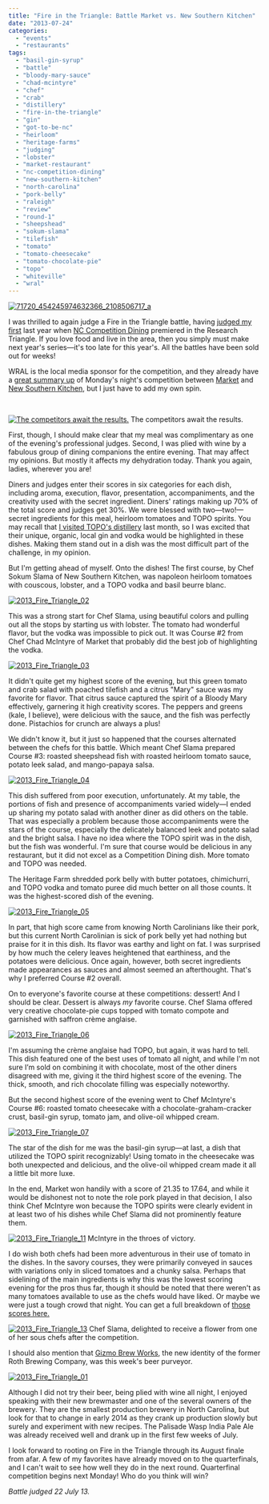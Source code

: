 ```yaml
---
title: "Fire in the Triangle: Battle Market vs. New Southern Kitchen"
date: "2013-07-24"
categories:
  - "events"
  - "restaurants"
tags:
  - "basil-gin-syrup"
  - "battle"
  - "bloody-mary-sauce"
  - "chad-mcintyre"
  - "chef"
  - "crab"
  - "distillery"
  - "fire-in-the-triangle"
  - "gin"
  - "got-to-be-nc"
  - "heirloom"
  - "heritage-farms"
  - "judging"
  - "lobster"
  - "market-restaurant"
  - "nc-competition-dining"
  - "new-southern-kitchen"
  - "north-carolina"
  - "pork-belly"
  - "raleigh"
  - "review"
  - "round-1"
  - "sheepshead"
  - "sokum-slama"
  - "tilefish"
  - "tomato"
  - "tomato-cheesecake"
  - "tomato-chocolate-pie"
  - "topo"
  - "whiteville"
  - "wral"
---
```


[![71720_454245974632366_2108506717_a](http://s3.amazonaws.com/thegourmez-wpmedia/2013/07/71720_454245974632366_2108506717_a.jpg)](http://www.thegourmez.com/?attachment_id=6609)

I was thrilled to again judge a Fire in the Triangle battle, having [judged my first](https://thegourmez.com/blog/2012-06-21-fire-in-the-triangle-round-6/) last year when [NC Competition Dining](http://www.competitiondining.com/) premiered in the Research Triangle. If you love food and live in the area, then you simply must make next year's series—it's too late for this year's. All the battles have been sold out for weeks!

WRAL is the local media sponsor for the competition, and they already have a [great summary up](http://www.wral.com/fire-in-the-triangle-heirloom-tomatoes-and-topo-distillery-/12691432/) of Monday's night's competition between [Market](https://www.facebook.com/pages/The-Market-Restaurant-Grocery-Catering/342469102537879) and [New Southern Kitchen](http://www.newsouthernkitchen.com/), but I just have to add my own spin.

 




<div class="caption">

[![The competitors await the results.](http://s3.amazonaws.com/thegourmez-wpmedia/2013/07/2013_Fire_Triangle_10-500x187.jpg)](http://www.thegourmez.com/?attachment_id=6612) The competitors await the results.</div>


First, though, I should make clear that my meal was complimentary as one of the evening's professional judges. Second, I was plied with wine by a fabulous group of dining companions the entire evening. That may affect my opinions. But mostly it affects my dehydration today. Thank you again, ladies, wherever you are!

Diners and judges enter their scores in six categories for each dish, including aroma, execution, flavor, presentation, accompaniments, and the creativity used with the secret ingredient. Diners' ratings making up 70% of the total score and judges get 30%. We were blessed with two—two!—secret ingredients for this meal, heirloom tomatoes and TOPO spirits. You may recall that [I visited TOPO's distillery](http://www.newsouthernkitchen.com/) last month, so I was excited that their unique, organic, local gin and vodka would be highlighted in these dishes. Making them stand out in a dish was the most difficult part of the challenge, in my opinion.

But I'm getting ahead of myself. Onto the dishes! The first course, by Chef Sokum Slama of New Southern Kitchen, was napoleon heirloom tomatoes with couscous, lobster, and a TOPO vodka and basil beurre blanc.

[![2013_Fire_Triangle_02](http://s3.amazonaws.com/thegourmez-wpmedia/2013/07/2013_Fire_Triangle_02-500x332.jpg)](http://www.thegourmez.com/?attachment_id=6619)

This was a strong start for Chef Slama, using beautiful colors and pulling out all the stops by starting us with lobster. The tomato had wonderful flavor, but the vodka was impossible to pick out. It was Course #2 from Chef Chad McIntyre of Market that probably did the best job of highlighting the vodka.

[![2013_Fire_Triangle_03](http://s3.amazonaws.com/thegourmez-wpmedia/2013/07/2013_Fire_Triangle_03-500x332.jpg)](http://www.thegourmez.com/?attachment_id=6618)

It didn't quite get my highest score of the evening, but this green tomato and crab salad with poached tilefish and a citrus "Mary" sauce was my favorite for flavor. That citrus sauce captured the spirit of a Bloody Mary effectively, garnering it high creativity scores. The peppers and greens (kale, I believe), were delicious with the sauce, and the fish was perfectly done. Pistachios for crunch are always a plus!

We didn't know it, but it just so happened that the courses alternated between the chefs for this battle. Which meant Chef Slama prepared Course #3: roasted sheepshead fish with roasted heirloom tomato sauce, potato leek salad, and mango-papaya salsa.

[![2013_Fire_Triangle_04](http://s3.amazonaws.com/thegourmez-wpmedia/2013/07/2013_Fire_Triangle_04-500x332.jpg)](http://www.thegourmez.com/?attachment_id=6617)

This dish suffered from poor execution, unfortunately. At my table, the portions of fish and presence of accompaniments varied widely—I ended up sharing my potato salad with another diner as did others on the table. That was especially a problem because those accompaniments were the stars of the course, especially the delicately balanced leek and potato salad and the bright salsa. I have no idea where the TOPO spirit was in the dish, but the fish was wonderful. I'm sure that course would be delicious in any restaurant, but it did not excel as a Competition Dining dish. More tomato and TOPO was needed.

The Heritage Farm shredded pork belly with butter potatoes, chimichurri, and TOPO vodka and tomato puree did much better on all those counts. It was the highest-scored dish of the evening.

[![2013_Fire_Triangle_05](http://s3.amazonaws.com/thegourmez-wpmedia/2013/07/2013_Fire_Triangle_05-500x332.jpg)](http://www.thegourmez.com/?attachment_id=6616)

In part, that high score came from knowing North Carolinians like their pork, but this current North Carolinian is sick of pork belly yet had nothing but praise for it in this dish. Its flavor was earthy and light on fat. I was surprised by how much the celery leaves heightened that earthiness, and the potatoes were delicious. Once again, however, both secret ingredients made appearances as sauces and almost seemed an afterthought. That's why I preferred Course #2 overall.

On to everyone's favorite course at these competitions: dessert! And I should be clear. Dessert is always _my_ favorite course. Chef Slama offered very creative chocolate-pie cups topped with tomato compote and garnished with saffron crème anglaise.

[![2013_Fire_Triangle_06](http://s3.amazonaws.com/thegourmez-wpmedia/2013/07/2013_Fire_Triangle_06-500x332.jpg)](http://www.thegourmez.com/?attachment_id=6615)

I'm assuming the crème anglaise had TOPO, but again, it was hard to tell. This dish featured one of the best uses of tomato all night, and while I'm not sure I’m sold on combining it with chocolate, most of the other diners disagreed with me, giving it the third highest score of the evening. The thick, smooth, and rich chocolate filling was especially noteworthy.

But the second highest score of the evening went to Chef McIntyre's Course #6: roasted tomato cheesecake with a chocolate-graham-cracker crust, basil-gin syrup, tomato jam, and olive-oil whipped cream.

[![2013_Fire_Triangle_07](http://s3.amazonaws.com/thegourmez-wpmedia/2013/07/2013_Fire_Triangle_07-500x332.jpg)](http://www.thegourmez.com/?attachment_id=6614)

The star of the dish for me was the basil-gin syrup—at last, a dish that utilized the TOPO spirit recognizably! Using tomato in the cheesecake was both unexpected and delicious, and the olive-oil whipped cream made it all a little bit more luxe.

In the end, Market won handily with a score of 21.35 to 17.64, and while it would be dishonest not to note the role pork played in that decision, I also think Chef McIntyre won because the TOPO spirits were clearly evident in at least two of his dishes while Chef Slama did not prominently feature them.




<div class="caption">

[![2013_Fire_Triangle_11](http://s3.amazonaws.com/thegourmez-wpmedia/2013/07/2013_Fire_Triangle_11-500x332.jpg)](http://www.thegourmez.com/?attachment_id=6611) McIntyre in the throes of victory.</div>


I do wish both chefs had been more adventurous in their use of tomato in the dishes. In the savory courses, they were primarily conveyed in sauces with variations only in sliced tomatoes and a chunky salsa. Perhaps that sidelining of the main ingredients is why this was the lowest scoring evening for the pros thus far, though it should be noted that there weren't as many tomatoes available to use as the chefs would have liked. Or maybe we were just a tough crowd that night. You can get a full breakdown of [those scores here.](http://www.competitiondining.com/results/market-v-new-southern)




<div class="caption">

[![2013_Fire_Triangle_13](http://s3.amazonaws.com/thegourmez-wpmedia/2013/07/2013_Fire_Triangle_13-332x500.jpg)](http://www.thegourmez.com/?attachment_id=6610) Chef Slama, delighted to receive a flower from one of her sous chefs after the competition.</div>


I should also mention that [Gizmo Brew Works](http://gizmobrewworks.com/), the new identity of the former Roth Brewing Company, was this week's beer purveyor.

[![2013_Fire_Triangle_01](http://s3.amazonaws.com/thegourmez-wpmedia/2013/07/2013_Fire_Triangle_01-500x332.jpg)](http://www.thegourmez.com/?attachment_id=6620)

Although I did not try their beer, being plied with wine all night, I enjoyed speaking with their new brewmaster and one of the several owners of the brewery. They are the smallest production brewery in North Carolina, but look for that to change in early 2014 as they crank up production slowly but surely and experiment with new recipes. The Palisade Wasp India Pale Ale was already received well and drank up in the first few weeks of July.

I look forward to rooting on Fire in the Triangle through its August finale from afar. A few of my favorites have already moved on to the quarterfinals, and I can't wait to see how well they do in the next round. Quarterfinal competition begins next Monday! Who do you think will win?

_Battle judged 22 July 13._
